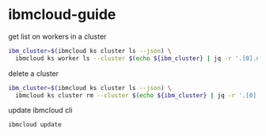 # ibmcloud-guide

get list on workers in a cluster
```bash
ibm_cluster=$(ibmcloud ks cluster ls --json) \
  ibmcloud ks worker ls --cluster $(echo ${ibm_cluster} | jq -r '.[0].name')
```

delete a cluster
```bash
ibm_cluster=$(ibmcloud ks cluster ls --json) \
  ibmcloud ks cluster rm --cluster $(echo ${ibm_cluster} | jq -r '.[0].name') -f
```


update ibmcloud cli
```bash
ibmcloud update
```

